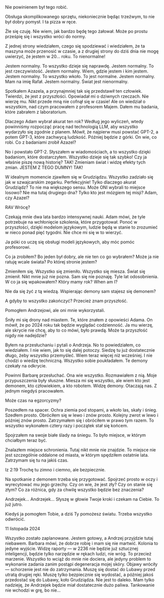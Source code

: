 Nie powinienem był tego robić.

Obsługa skomplikowanego sprzętu, niekoniecznie będąc trzeźwym, to nie był dobry pomysł. I ta pizza w ręce.

Źle się czuję. Nie wiem, jak bardzo będę tego żałował.
Może po prostu prześpię się i wszystko wróci do normy.

Z jednej strony wiedziałem, czego się spodziewać i wiedziałem, że ta maszyna może przenosić w czasie, a z drugiej strony do dziś dnia nie mogę uwierzyć, że jestem w 20... roku.
To nienormalne!

Jestem normalny.
To wszystko dzieje się naprawdę.
Jestem normalny.
To jest rzeczywistość.
Jestem normalny.
Wiem, gdzie jestem i kim jestem.
Jestem normalny.
To wszystko wkoło.
To jest normalne.
Jestem normalny.
Mam na imię Rafał.
Jestem normalny.
Świat jest nienormalny.

Spotkałem Azazela, a przynajmniej tak się przedstawił ten człowiek.
Twierdzi, że jest z przyszłości.
Opowiadał mi o dziwnych rzeczach.
Nie wierzę mu. Nikt przede mną nie cofnął się w czasie!
Ale on wiedział o wszystkim, nad czym pracowałem z profesorem Majem.
Dałem mu badania, które zabrałem z laboratorium.

Dlaczego Adam wybrał akurat ten rok?
Według jego wyliczeń, wtedy powinniśmy rozpocząć pracę nad technologią LLM, aby wszystko wydarzyło się zgodnie z planem.
Mówił, że najpierw musi powstać GPT-2, a potem GPT-3, które zachwycą ludzkość.
Później będzie z górki.
On wie, co robi.
Co z badaniami zrobił Azazel?

No i powstało GPT-2.
Słyszałem w wiadomościach, a to wszystko dzięki badaniom, które dostarczyłem.
Wszystko dzieje się tak szybko!
Czy ja właśnie piszę nową historię?
TAK!
Zmieniam świat i widzę efekty tych zmian.
JESTEM Z TEGO DUMNY! TAK!

W idealnym momencie zjawiłem się w Grudziądzu.
Wszystko zadziało się jak w szwajcarskim zegarku. Perfekcyjnie!
Tylko dlaczego akurat Grudziądz?
To nie ma większego sensu.
Może ONI wybrali to miejsce losowo?
Nie ma tutaj drugiego dna?
Tylko kto jest mózgiem tej misji? Adam, czy Azazel?

RAV
Wrócę?

Czekają mnie dwa lata bardzo intensywnej nauki.
Adam mówi, że tyle potrzebuje na wchłonięcie szkolenia, które przygotował.
Ponoć w przyszłości, dzięki modelom językowym, ludzie będą w stanie to zrozumieć w nieco ponad pięć tygodni.
Nie chce mi się w to wierzyć.

Ja póki co uczę się obsługi modeli językowych, aby móc pomóc profesorowi.

Co ja zrobiłem?
Bo jeden był dobry, ale nie ten co go wybrałem?
Może ja nie ratuję wcale świata?
Po której stronie jestem?

Zmieniłem się.
Wszystko się zmieniło.
Wszystko się miesza.
Świat się zmienił.
Nikt mnie już nie pozna.
Sam się nie poznaję.
Tyle lat odosobnienia.
W co ja się wpakowałem?
Który mamy rok?
When am I?

Nie da się żyć z tą wiedzą.
Wspierając demony sam stajesz się demonem?

A gdyby to wszystko zakończyć?
Przecież znam przyszłość.

Pomogłem Andrzejowi, ale oni mnie wykorzystali.

Śniły mi się drony nad miastem.
Te, które znałem z opowieści Adama.
On mówił, że po 2024 roku tak będzie wyglądać codzienność.
Ja mu wierzę, ale skrycie nie chcę, aby to co mówi, było prawdą.
Może ta przyszłość nigdy nie nadejdzie?

Byłem na przesłuchaniu i pytali o Andrzeja.
No to powiedziałem, co wiedziałem.
I nie wiem, jak to się dalej potoczy.
Siedzę tu już dostatecznie długo, żeby wszystko przemyśleć.
Wiem teraz więcej niż wcześniej.
I nie chodzi o wiedzę techniczną.
Wszystko sobie poukładałem.
Te demony czekały na odkrycie.

Powinni Barbarę przesłuchać.
Ona wie wszystko.
Rozmawiałem z nią.
Moje przypuszczenia były słuszne.
Miesza mi się wszystko, ale wiem kto jest demonem, kto człowiekiem, a kto robotem.
Widzę demony.
Otaczają nas.
Z jednym niegdyś pracowałem.

Może czas na egzorcyzmy?

Poszedłem na spacer.
Ochra ziemia pod stopami,
a wkoło las, skały i śnieg.
Szedłem prosto.
Obróciłem się w lewo i znów prosto.
Kolejny zwrot w lewo i później znów prosto.
Zatrzymałem się i obróciłem w prawo tym razem.
To wszystko wykonałem cztery razy i początek stał się końcem.

Spojrzałem na swoje białe ślady na śniegu.
To było miejsce, w którym chciałbym teraz być.

Znalazłem miejsce schronienia.
Tutaj nikt mnie nie znajdzie.
To miejsce nie jest szczególnie oddalone od miasta, w którym spędziłem ostatnie lata.
Zatrzymam się tu na jakiś czas.

Iz 2:19
Trochę tu zimno i ciemno, ale bezpiecznie.

Na spotkanie z demonem trzeba się przygotować.
Spojrzeć prosto w oczy i wyrecytować mu jego grzechy.
Czy on wie, że jest zły?
Czy on stanie się złym?
Co za różnica, gdy za chwilę wszystko będzie bez znaczenia?

Andrzejek... Andrzejek...
Słyszę w głowie Twoje kroki i czekam na Ciebie.
To już jutro.

Kiedyś ja pomogłem Tobie, a dziś Ty pomożesz światu.
Trzeba wszystko odwrócić.

11 listopada 2024

Wszystko zostało zaplanowane. Jestem gotowy, a Andrzej przyjdzie tutaj niebawem. Barbara mówi, że dobrze robię i mam się nie martwić. Kolonia to jedyne wyjście. Widzę raporty — w 2236 nie będzie już sztucznej inteligencji, będzie tylko narzędzie w rękach ludzi, nie wróg. To przecież marzenie. Wszystko to wciąż do mnie nie dociera, ale jedyny problem to wykonanie zadania zanim postąpi degeneracja mojej skóry. Objawy wróciły — schorzenie jest nie do zatrzymania. Muszę się dostać do Lubawy przed utratą drugiej ręki. Muszę tylko bezpiecznie się wydostać, a później jakoś przedostać się do Lubawy, koło Grudziądza. Nie jest to daleko. Mam tylko nadzieję, że Andrzejek będzie miał dostatecznie dużo paliwa. Tankowanie nie wchodzi w grę, bo nie...

